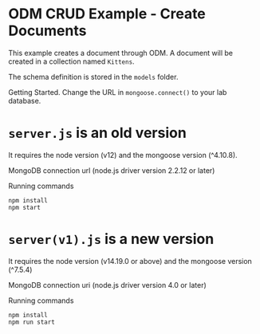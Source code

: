 # ODM CRUD Example - Create Documents
This example creates a document through ODM.  A document will be created in a collection named `Kittens`.

The schema definition is stored in the `models` folder.

Getting Started. Change the URL in `mongoose.connect()` to your lab database.

# `server.js` is an old version
It requires the node version (v12) and the mongoose version (^4.10.8).

MongoDB connection url (node.js driver version 2.2.12 or later)

Running commands
```
npm install
npm start
```

# `server(v1).js` is a new version
It requires the node version (v14.19.0 or above) and the mongoose version (^7.5.4)

MongoDB connection uri (node.js driver version 4.0 or later)

Running commands
```
npm install
npm run start
```
